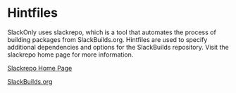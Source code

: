 # Hintfiles

SlackOnly uses slackrepo, which is a tool that automates the process of
building packages from SlackBuilds.org.  Hintfiles are used to specify
additional dependencies and options for the SlackBuilds repository.
Visit the slackrepo home page for more information.

[Slackrepo Home Page](https://idlemoor.github.io/slackrepo/index.html)

[SlackBuilds.org](http://slackbuilds.org/)
